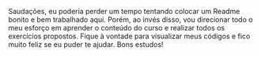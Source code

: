 Saudações, eu poderia perder um tempo tentando colocar um Readme bonito e bem trabalhado aqui. 
Porém, ao invés disso, vou direcionar todo o meu esforço em aprender o conteúdo do curso e realizar todos os exercícios propostos. 
Fique à vontade para visualizar meus códigos e fico muito feliz se eu puder te ajudar. 
Bons estudos!
